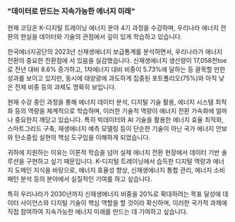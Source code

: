 ### "데이터로 만드는 지속가능한 에너지 미래"
현재 코딩온 K-디지털 트레이닝 에너지 분야 4기 과정을 수강하며, 우리나라 에너지 전환의 현실을 데이터와 기술의 관점에서 깊이 있게 학습하고 있습니다.

한국에너지공단의 2023년 신재생에너지 보급통계를 분석하면서, 우리나라가 에너지 전환의 중요한 전환점에 서 있음을 실감했습니다. 신재생에너지 생산량이 17,058천toe로 전년 대비 8.6% 증가하고, 1차에너지 대비 비중이 5.73%에 달하는 등 괄목할 만한 성과를 보이고 있지만, 동시에 
태양광에 과도하게 집중된 포트폴리오(75%)와 아직 낮은 전체 비중 등의 과제도 명확히 보입니다.

현재 수강 중인 과정을 통해 에너지 데이터 분석, 디지털 기술 활용, 에너지 시스템 최적화 등의 역량을 체계적으로 학습하며, 이러한 기술적 역량이 에너지 전환 가속화에 얼마나 중요한지 깨닫고 있습니다. 특히 빅데이터와 AI 기술을 활용한 에너지 효율 최적화, 스마트그리드 구축, 재생에너지 예측 모델링 등이 단순한 기술이 아닌 국가 에너지 안보와 탄소중립 실현의 핵심 도구임을 이해하게 되었습니다.

귀하에 지원하는 이유는 이론적 학습을 넘어 실제 에너지 전환 현장에서 데이터 기반 솔루션을 구현하고 싶기 때문입니다. K-디지털 트레이닝에서 습득한 디지털 역량과 에너지 도메인 지식을 바탕으로, 에너지 효율성 향상, 신재생에너지 통합 관리, 에너지 소비 패턴 분석 등의 분야에서 실질적인 기여를 하고 싶습니다.

특히 우리나라가 2030년까지 신재생에너지 비중을 20%로 확대하려는 목표 달성에 데이터 사이언스와 디지털 기술이 핵심 역할을 할 것이라 확신하며, 이러한 국가적 과제에 직접 참여하여 지속가능한 에너지 미래를 만드는 데 기여하고 싶습니다.